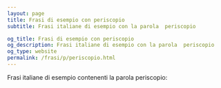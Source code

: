 ```yaml
---
layout: page
title: Frasi di esempio con periscopio 
subtitle: Frasi italiane di esempio con la parola  periscopio

og_title: Frasi di esempio con periscopio 
og_description: Frasi italiane di esempio con la parola  periscopio
og_type: website
permalink: /frasi/p/periscopio.html
---
```


Frasi italiane di esempio contenenti la parola periscopio:


